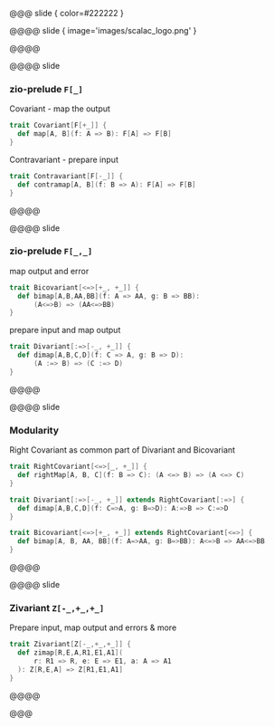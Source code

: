 @@@ slide { color=#222222 }

@@@@ slide { image='images/scalac_logo.png' }
 
@@@@

@@@@ slide

### zio-prelude `F[_]`

Covariant - map the output
```scala
trait Covariant[F[+_]] {
  def map[A, B](f: A => B): F[A] => F[B]
}
```

Contravariant - prepare input
```scala
trait Contravariant[F[-_]] {
  def contramap[A, B](f: B => A): F[A] => F[B]
}
```

@@@@

@@@@ slide

### zio-prelude `F[_,_]`

map output and error
```scala
trait Bicovariant[<=>[+_, +_]] {
  def bimap[A,B,AA,BB](f: A => AA, g: B => BB):
      (A<=>B) => (AA<=>BB)
}
```
prepare input and map output
```scala
trait Divariant[:=>[-_, +_]] {
  def dimap[A,B,C,D](f: C => A, g: B => D):
      (A :=> B) => (C :=> D)
}
```
@@@@

@@@@ slide
### Modularity

Right Covariant as common part of Divariant and Bicovariant

```scala
trait RightCovariant[<=>[_, +_]] {
  def rightMap[A, B, C](f: B => C): (A <=> B) => (A <=> C)
}

trait Divariant[:=>[-_, +_]] extends RightCovariant[:=>] {
  def dimap[A,B,C,D](f: C=>A, g: B=>D): A:=>B => C:=>D
}

trait Bicovariant[<=>[+_, +_]] extends RightCovariant[<=>] {
  def bimap[A, B, AA, BB](f: A=>AA, g: B=>BB): A<=>B => AA<=>BB
}
```
@@@@

@@@@ slide

### Zivariant `Z[-_,+_,+_]`

Prepare input, map output and errors & more

```scala
trait Zivariant[Z[-_,+_,+_]] {
  def zimap[R,E,A,R1,E1,A1](
      r: R1 => R, e: E => E1, a: A => A1
  ): Z[R,E,A] => Z[R1,E1,A1]
}
```

@@@@

@@@